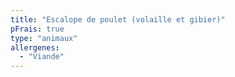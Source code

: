 ```yaml
---
title: "Escalope de poulet (volaille et gibier)"
pFrais: true
type: "animaux"
allergenes:
  - "Viande"
---
```


